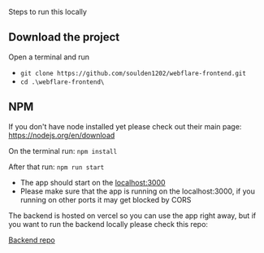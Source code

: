 Steps to run this locally


## Download the project
Open a terminal and run 

- `git clone https://github.com/soulden1202/webflare-frontend.git`
- `cd .\webflare-frontend\`

## NPM

If you don't have node installed yet please check out their main page: https://nodejs.org/en/download

On the terminal run: 
`npm install`

After that run:
`npm run start`

- The app should start on the [localhost:3000](http://localhost:3000)
- Please make sure that the app is running on the localhost:3000, if you running on other ports it may get blocked by CORS


The backend is hosted on vercel so you can use the app right away, but if you want to run the backend locally please check this repo:

[Backend repo]([docs/CONTRIBUTING.md](https://github.com/soulden1202/webflare-backend))

